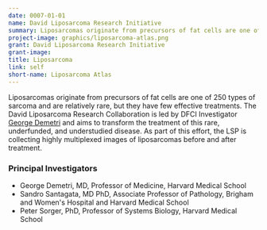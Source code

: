 ```yaml
---
date: 0007-01-01
name: David Liposarcoma Research Initiative
summary: Liposarcomas originate from precursors of fat cells are one of 250 types of sarcoma and are relatively rare, but they have few effective treatments. The David Liposarcoma Research Collaboration is led by DFCI Investigator [George Demetri](https://ludwigcenter.hms.harvard.edu/george-d-demetri-md) and aims to transform the treatment of this rare, underfunded, and understudied disease. As part of this effort, the LSP is collecting highly multiplexed images of liposarcomas before and after treatment.
project-image: graphics/liposarcoma-atlas.png
grant: David Liposarcoma Research Initiative
grant-image:
title: Liposarcoma
link: self
short-name: Liposarcoma Atlas
---
```


Liposarcomas originate from precursors of fat cells are one of 250 types of sarcoma and are relatively rare, but they have few effective treatments. The David Liposarcoma Research Collaboration is led by DFCI Investigator [George Demetri](https://www.dfhcc.harvard.edu/insider/member-detail/member/george-d-demetri-md/) and aims to transform the treatment of this rare, underfunded, and understudied disease. As part of this effort, the LSP is collecting highly multiplexed images of liposarcomas before and after treatment.

### Principal Investigators
*  George Demetri, MD, Professor of Medicine, Harvard Medical School
*  Sandro Santagata, MD PhD, Associate Professor of Pathology, Brigham and Women's Hospital and Harvard Medical School
*  Peter Sorger, PhD, Professor of Systems Biology, Harvard Medical School
